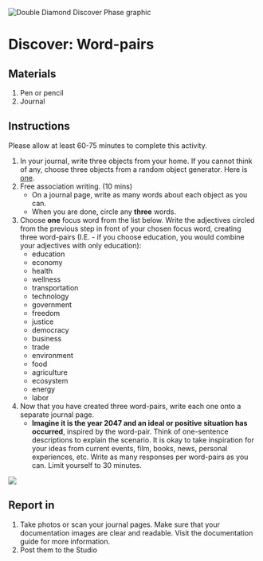 ![Double Diamond Discover Phase graphic](/assets/dd-process-discover-1200px@2x.png)

# Discover: Word-pairs

## Materials

1. Pen or pencil
2. Journal

## Instructions

Please allow at least 60-75 minutes to complete this activity.

1. In your journal, write three objects from your home. If you cannot think of any, choose three objects from a random object generator. Here is [one](http://roger.redevised.com/).
2. Free association writing. \(10 mins\)
   * On a journal page, write as many words about each object as you can.
   * When you are done, circle any **three** words.
3. Choose **one** focus word from the list below. Write the adjectives circled from the previous step in front of your chosen focus word, creating three word-pairs \(I.E. - if you choose education, you would combine your adjectives with only education\):
   * education
   * economy
   * health
   * wellness
   * transportation
   * technology
   * government
   * freedom
   * justice
   * democracy
   * business
   * trade
   * environment
   * food
   * agriculture
   * ecosystem
   * energy
   * labor
4. Now that you have created three word-pairs, write each one onto a separate journal page.
   * **Imagine it is the year 2047 and an ideal or positive situation has occurred**, inspired by the word-pair. Think of one-sentence descriptions to explain the scenario. It is okay to take inspiration for your ideas from current events, film, books, news, personal experiences, etc. Write as many responses per word-pairs as you can. Limit yourself to 30 minutes.

![](/assets/narrative-discover-wordpairs.jpg)

## Report in

1. Take photos or scan your journal pages. Make sure that your documentation images are clear and readable. Visit the documentation guide for more information.
2. Post them to the Studio